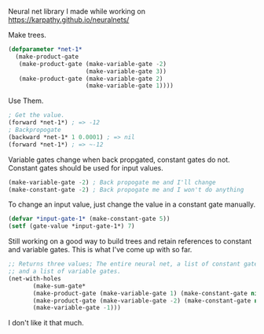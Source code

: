 Neural net library I made while working on https://karpathy.github.io/neuralnets/

Make trees.
```lisp
(defparameter *net-1*
  (make-product-gate
   (make-product-gate (make-variable-gate -2)
		              (make-variable-gate 3))
   (make-product-gate (make-variable-gate 2)
		              (make-variable-gate 1))))
```

Use Them.
```lisp
; Get the value.
(forward *net-1*) ; => -12
; Backpropogate
(backward *net-1* 1 0.0001) ; => nil
(forward *net-1*) ; => ~-12
```

Variable gates change when back propgated, constant gates do not. Constant gates should be used for input values.
```lisp
(make-variable-gate -2) ; Back propogate me and I'll change
(make-constant-gate -2) ; Back propogate me and I won't do anything
```

To change an input value, just change the value in a constant gate manually.
```lisp
(defvar *input-gate-1* (make-constant-gate 5))
(setf (gate-value *input-gate-1*) 7)
```

Still working on a good way to build trees and retain references to constant and variable gates. This is what I've come up with so far.
```lisp
;; Returns three values; The entire neural net, a list of constant gates
;; and a list of variable gates.
(net-with-holes
       (make-sum-gate*
       (make-product-gate (make-variable-gate 1) (make-constant-gate nil))
       (make-product-gate (make-variable-gate -2) (make-constant-gate nil))
       (make-variable-gate -1)))
```
I don't like it that much.


